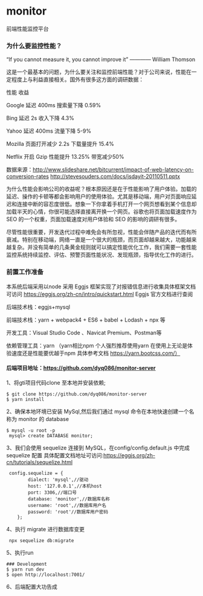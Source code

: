 # monitor
前端性能监控平台
### 为什么要监控性能？
“If you cannot measure it, you cannot improve it” ———— William Thomson

这是一个最基本的问题，为什么要关注和监控前端性能？对于公司来说，性能在一定程度上与利益直接相关。国外有很多这方面的调研数据：

性能	收益

Google 延迟 400ms	搜索量下降 0.59%

Bing 延迟 2s	收入下降 4.3%

Yahoo 延迟 400ms	流量下降 5-9%

Mozilla 页面打开减少 2.2s	下载量提升 15.4%

Netflix 开启 Gzip	性能提升 13.25% 带宽减少50%

数据来源：http://www.slideshare.net/bitcurrent/impact-of-web-latency-on-conversion-rates http://stevesouders.com/docs/jsdayit-20110511.pptx

为什么性能会影响公司的收益呢？根本原因还是在于性能影响了用户体验。加载的延迟、操作的卡顿等都会影响用户的使用体验。尤其是移动端，用户对页面响应延迟和连接中断的容忍度很低。想象一下你拿着手机打开一个网页想看到某个信息却加载半天的心情，你很可能选择直接离开换一个网页。谷歌也将页面加载速度作为 SEO 的一个权重，页面加载速度对用户体验和 SEO 的影响的调研有很多。

尽管性能很重要，开发迭代过程中难免会有所忽视，性能会伴随产品的迭代而有所衰减。特别在移动端，网络一直是一个很大的瓶颈，而页面却越来越大，功能越来越复杂。并没有简单的几条黄金规则就可以搞定性能优化工作，我们需要一套性能监控系统持续监控、评估、预警页面性能状况、发现瓶颈，指导优化工作的进行。

### 前置工作准备
本系统后端采用以node 采用 Eggjs 框架实现了对报错信息进行收集具体框架文档可访问 https://eggjs.org/zh-cn/intro/quickstart.html Eggjs 官方文档进行查阅

后端技术栈：eggjs+mysql

前端技术栈：yarn + webpack4 + ES6 + babel + Lodash + npx 等

开发工具：Visual Studio Code 、Navicat Premium、Postman等

依赖管理工具：yarn （yarn相比npm 个人强烈推荐使用yarn 在使用上无论是体验速度还是性能要优越于npm 具体参考文档 https://yarn.bootcss.com/）

####  后端项目地址：https://github.com/dyq086/monitor-server

1、将gti项目代码clone 至本地并安装依赖;

```
$ git clone https://github.com/dyq086/monitor-server
$ yarn install
```


2、确保本地环境已安装 MySql,然后我们通过 mysql 命令在本地快速创建一个名称为 monitor 的 database
```
$ mysql -u root -p 
 mysql> create DATABASE monitor;
```

3、我们会使用 sequelize 连接到 MySQL，在config/config.default.js 中完成 sequelize 配置
具体配置文档地址可访问:https://eggjs.org/zh-cn/tutorials/sequelize.html
```
 config.sequelize = {
        dialect: 'mysql',//驱动
        host: '127.0.0.1',//本机host
        port: 3306,//端口号
        database: 'monitor',//数据库名称
        username: 'root',//数据库用户名
        password: 'root'//数据库用户密码
    };
```

4、执行 migrate 进行数据库变更
```
 npx sequelize db:migrate
```

5、执行run

```
### Development
$ yarn run dev
$ open http://localhost:7001/
```

6、后端配置大功告成




